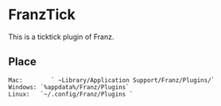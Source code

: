 # FranzTick

This is a ticktick plugin of Franz.

## Place
	Mac:		` ~Library/Application Support/Franz/Plugins/`
	Windows: `%appdata%/Franz/Plugins`
	Linux:	 `~/.config/Franz/Plugins `
